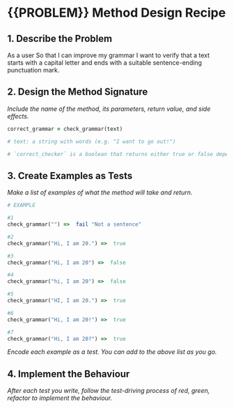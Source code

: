 # {{PROBLEM}} Method Design Recipe

## 1. Describe the Problem

As a user
So that I can improve my grammar
I want to verify that a text starts with a capital letter and ends with a suitable sentence-ending punctuation mark.

## 2. Design the Method Signature

_Include the name of the method, its parameters, return value, and side effects._

```ruby
correct_grammar = check_grammar(text)

# text: a string with words (e.g. "I want to go out!")

# `correct_checker` is a boolean that returns either true or false depending on whether the grammar is correct or not
```

## 3. Create Examples as Tests

_Make a list of examples of what the method will take and return._

```ruby
# EXAMPLE

#1
check_grammar("") =>  fail "Not a sentence"

#2
check_grammar("Hi, I am 20.") =>  true

#3
check_grammar("Hi, I am 20") =>  false

#4
check_grammar("hi, I am 20") =>  false

#5
check_grammar("HI, I am 20.") =>  true

#6
check_grammar("Hi, I am 20!") =>  true

#7
check_grammar("Hi, I am 20?") =>  true

```

_Encode each example as a test. You can add to the above list as you go._

## 4. Implement the Behaviour

_After each test you write, follow the test-driving process of red, green, refactor to implement the behaviour._
